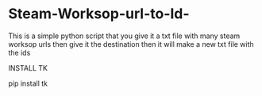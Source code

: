 # Steam-Worksop-url-to-Id-
This is a simple python script that you give it a txt file with many steam worksop urls then give it the destination then it will make a new txt file with the ids 

INSTALL TK 

pip install tk

